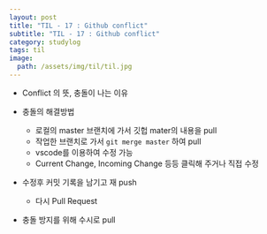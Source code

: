 ```yaml
---
layout: post
title: "TIL - 17 : Github conflict"
subtitle: "TIL - 17 : Github conflict"
category: studylog
tags: til
image:
  path: /assets/img/til/til.jpg
---
```


* Conflict 의 뜻, 충돌이 나는 이유

* 충돌의 해결방법  
  * 로컬의 master 브랜치에 가서 깃헙 mater의 내용을 pull
  * 작업한 브랜치로 가서 `git merge master` 하여 pull
  * vscode를 이용하여 수정 가능
  * Current Change, Incoming Change 등등 클릭해 주거나 직접 수정

* 수정후 커밋 기록을 남기고 재 push
  * 다시 Pull Request

* 충돌 방지를 위해 수시로 pull


